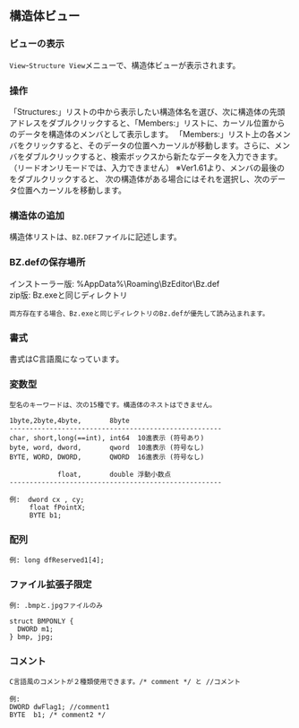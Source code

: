 ## 構造体ビュー

### ビューの表示

`View`-`Structure View`メニューで、構造体ビューが表示されます。

### 操作

「Structures:」リストの中から表示したい構造体名を選び、次に構造体の先頭アドレスをダブルクリックすると、「Members:」リストに、カーソル位置からのデータを構造体のメンバとして表示します。
「Members:」リスト上の各メンバをクリックすると、そのデータの位置へカーソルが移動します。さらに、メンバをダブルクリックすると、検索ボックスから新たなデータを入力できます。（リードオンリモードでは、入力できません）
※Ver1.61より、メンバの最後の<next>をダブルクリックすると、 次の構造体がある場合にはそれを選択し、次のデータ位置へカーソルを移動します。

### 構造体の追加

構造体リストは、`BZ.DEF`ファイルに記述します。

### BZ.defの保存場所
インストーラー版: %AppData%\Roaming\BzEditor\Bz.def    
zip版: Bz.exeと同じディレクトリ

    両方存在する場合、Bz.exeと同じディレクトリのBz.defが優先して読み込まれます。

### 書式

書式はC言語風になっています。

### 変数型

    型名のキーワードは、次の15種です。構造体のネストはできません。
    
    1byte,2byte,4byte,       8byte
    -----------------------------------------------------
    char, short,long(==int), int64  10進表示 (符号あり)
    byte, word, dword,       qword  10進表示 (符号なし)
    BYTE, WORD, DWORD,       QWORD  16進表示 (符号なし)
    
                float,       double 浮動小数点
    -----------------------------------------------------
    
    例:  dword cx , cy;
         float fPointX;
         BYTE b1;

### 配列
    
    例: long dfReserved1[4];

### ファイル拡張子限定

    例: .bmpと.jpgファイルのみ

    struct BMPONLY {
      DWORD m1;
    } bmp, jpg;

### コメント

    C言語風のコメントが２種類使用できます。/* comment */ と //コメント
    
    例:
    DWORD dwFlag1; //comment1
    BYTE  b1; /* comment2 */